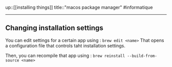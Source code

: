 up::[[installing things]]
title::"macos package manager"
#informatique 

----

## Changing installation settings
You can edit settings for a certain app using : 
`brew edit <name>`
That opens a configuration file that controls taht installation settings.

Then, you can recompile that app using :
`brew reinstall --build-from-source <name>`